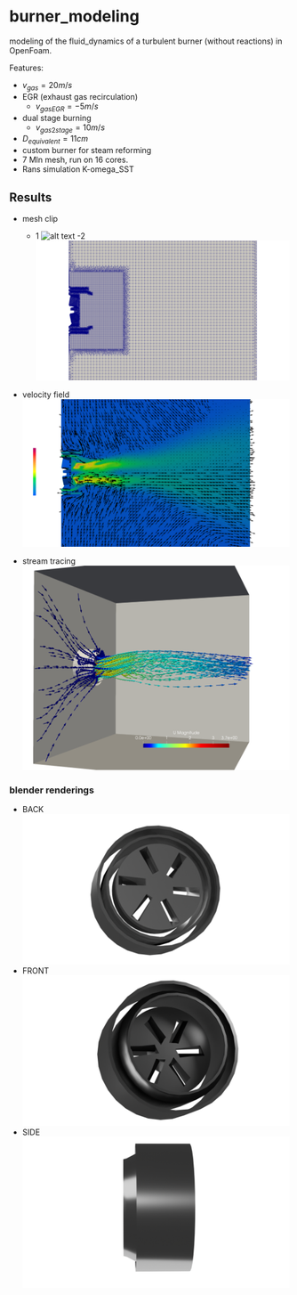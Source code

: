 # burner_modeling
modeling of the fluid_dynamics of a turbulent burner (without reactions) in OpenFoam.

Features:
- $v_{gas} = 20 m/s$
- EGR (exhaust gas recirculation)
  - $v_{gasEGR} = -5m/s$
- dual stage burning
  - $v_{gas2stage} = 10 m/s$
- $D_{equivalent} = 11 cm$
- custom burner for steam reforming
- 7 Mln mesh, run on 16 cores.
- Rans simulation K-omega_SST

## Results
- mesh clip
  - 1
![alt text](https://github.com/sommaa/burner_modeling/blob/main/images_BURNER/BURNER_mesh.png)
  -2
![alt text](https://github.com/sommaa/burner_modeling/blob/main/images_BURNER/BURNER_mesh2.png)

- velocity field
![alt text](https://github.com/sommaa/burner_modeling/blob/main/images_BURNER/BURNER_glyph.png)

- stream tracing
![alt text](https://github.com/sommaa/burner_modeling/blob/main/images_BURNER/BURNER_stream_tracing.png)

### blender renderings
- BACK
![alt text](https://github.com/sommaa/burner_modeling/blob/main/images_BURNER/BURNER_BACK.png)
- FRONT
![alt text](https://github.com/sommaa/burner_modeling/blob/main/images_BURNER/BURNER_FRONT.png)
- SIDE
![alt text](https://github.com/sommaa/burner_modeling/blob/main/images_BURNER/BURNER_SIDE.png)
